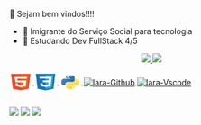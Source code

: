 

🌱 Sejam bem vindos!!!!


- 🔭 Imigrante do Serviço Social para tecnologia
- 🌱 Estudando Dev FullStack 4/5
<div align="center">
  <a href="https://github.com/IaraAssis">
  <img height="180em" src="https://github-readme-stats.vercel.app/api?username=iaraAssis&show_icons=true&theme=cobalt&include_all_commits=true&count_private=true"/>
  
  
   <img height="180em" src="https://github-readme-stats.vercel.app/api/top-langs/?username=davidluiz91&layout=compact&langs_count=7&theme=cobalt"/>
</div>
 
<div style="display: inline_block"><br>


  <img align="center" alt="Iara-HTML" height="30" width="40" src="https://raw.githubusercontent.com/devicons/devicon/master/icons/html5/html5-original.svg">
  <img align="center" alt="Iara-CSS" height="30" width="40" src="https://raw.githubusercontent.com/devicons/devicon/master/icons/css3/css3-original.svg">
  <img align="center" alt="Iara-Python" height="30" width="40" src="https://raw.githubusercontent.com/devicons/devicon/master/icons/python/python-original.svg">
  
 
  <img align="center" alt="Iara-Github" height="30" width="40" src="https://cdn.jsdelivr.net/gh/devicons/devicon/icons/github/github-original.svg" />
  <img align="center" alt="Iara-Vscode" height="30" width="40" src="https://cdn.jsdelivr.net/gh/devicons/devicon/icons/vscode/vscode-original.svg" />
  
  </div>
  
  ##
<div> 
  
  <a href="https://instagram.com/iararassis15" target="_blank"><img src="https://img.shields.io/badge/-Instagram-%23E4405F?style=for-the-badge&logo=instagram&logoColor=white" target="_blank"></a> 
  <a href = "mailto:iaraassisnega@gmail.com"><img src="https://img.shields.io/badge/-Gmail-%23333?style=for-the-badge&logo=gmail&logoColor=white" target="_blank"></a>
  <a href="https://www.linkedin.com/in/iara-reis-010a89240/" target="_blank"><img src="https://img.shields.io/badge/-LinkedIn-%230077B5?style=for-the-badge&logo=linkedin&logoColor=white" target="_blank"></a> 
  
</div>
